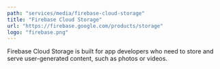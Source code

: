 ```yaml
---
path: "services/media/firebase-cloud-storage"
title: "Firebase Cloud Storage"
url: "https://firebase.google.com/products/storage"
logo: "firebase.png"
---
```


Firebase Cloud Storage is built for app developers who need to store and serve user-generated content, such as photos or videos.
